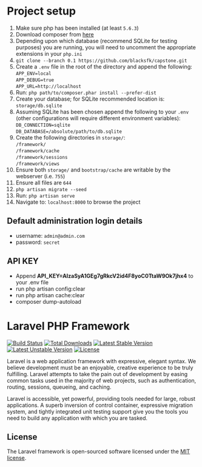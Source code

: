 Project setup
======================
1. Make sure php has been installed (at least `5.6.3`)
2. Download composer from [here](https://getcomposer.org/composer.phar)
3. Depending upon which database (recommend SQLite for testing purposes) you are running, you will need to uncomment the appropriate extensions in your `php.ini`
4. `git clone --branch 0.1 https://github.com/blacksfk/capstone.git`
5. Create a `.env` file in the root of the directory and append the following:  
  `APP_ENV=local`  
  `APP_DEBUG=true`  
  `APP_URL=http://localhost` 
6. Run: `php path/to/composer.phar install --prefer-dist`
7. Create your database; for SQLite recommended location is: `storage/db.sqlite`
8. Assuming SQLite has been chosen append the following to your `.env` (other configurations will require different environment variables):  
  `DB_CONNECTION=sqlite`  
  `DB_DATABASE=/absolute/path/to/db.sqlite`
9. Create the following directories in `storage/`:  
  `/framework/`  
  `/framework/cache`  
  `/framework/sessions`  
  `/framework/views`
10. Ensure both `storage/` and `bootstrap/cache` are writable by the webserver (i.e. `755`)
11. Ensure all files are `644`
12. `php artisan migrate --seed`
13. Run: `php artisan serve`
14. Navigate to: `localhost:8000` to browse the project

Default administration login details
--------------------------------------
* username: `admin@admin.com`
* password: `secret`

API KEY
--------------------------------------
* Append __API_KEY=AIzaSyA1GEg7gRkcV2id4F8yoC0TtaW9Ok7jhx4__ to your .env file
* run php artisan config:clear
* run php artisan cache:clear
* composer dump-autoload



# Laravel PHP Framework

[![Build Status](https://travis-ci.org/laravel/framework.svg)](https://travis-ci.org/laravel/framework)
[![Total Downloads](https://poser.pugx.org/laravel/framework/d/total.svg)](https://packagist.org/packages/laravel/framework)
[![Latest Stable Version](https://poser.pugx.org/laravel/framework/v/stable.svg)](https://packagist.org/packages/laravel/framework)
[![Latest Unstable Version](https://poser.pugx.org/laravel/framework/v/unstable.svg)](https://packagist.org/packages/laravel/framework)
[![License](https://poser.pugx.org/laravel/framework/license.svg)](https://packagist.org/packages/laravel/framework)

Laravel is a web application framework with expressive, elegant syntax. We believe development must be an enjoyable, creative experience to be truly fulfilling. Laravel attempts to take the pain out of development by easing common tasks used in the majority of web projects, such as authentication, routing, sessions, queueing, and caching.

Laravel is accessible, yet powerful, providing tools needed for large, robust applications. A superb inversion of control container, expressive migration system, and tightly integrated unit testing support give you the tools you need to build any application with which you are tasked.

## License

The Laravel framework is open-sourced software licensed under the [MIT license](http://opensource.org/licenses/MIT).
